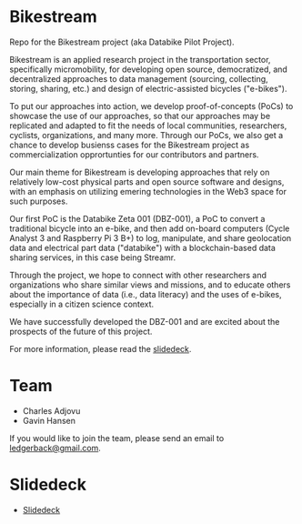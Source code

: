 # Bikestream
Repo for the Bikestream project (aka Databike Pilot Project).

Bikestream is an applied research project in the transportation sector, specifically micromobility, for developing open source, democratized, and decentralized approaches to data management (sourcing, collecting, storing, sharing, etc.) and design of electric-assisted bicycles ("e-bikes").

To put our approaches into action, we develop proof-of-concepts (PoCs) to showcase the use of our approaches, so that our approaches may be replicated and adapted to fit the needs of local communities, researchers, cyclists, organizations, and many more. Through our PoCs, we also get a chance to develop busienss cases for the Bikestream project as commercialization opprortunties for our contributors and partners. 

Our main theme for Bikestream is developing approaches that rely on relatively low-cost physical parts and open source software and designs, with an emphasis on utilizing emering technologies in the Web3 space for such purposes. 

Our first PoC is the Databike Zeta 001 (DBZ-001), a PoC to convert a traditional bicycle into an e-bike, and then add on-board computers (Cycle Analyst 3 and Raspberry Pi 3 B+) to log, manipulate, and share geolocation data and electrical part data ("databike") with a blockchain-based data sharing services, in this case being Streamr. 

Through the project, we hope to connect with other researchers and organizations who share similar views and missions, and to educate others about the importance of data (i.e., data literacy) and the uses of e-bikes, especially in a citizen science context. 

We have successfully developed the DBZ-001 and are excited about the prospects of the future of this project. 

For more information, please read the [slidedeck](https://docs.google.com/presentation/d/18EfMK_-orke-S8Jski1dUgbcYAMd2TpoWm_ZSkn-deE/edit?usp=sharing). 

# Team

- Charles Adjovu
- Gavin Hansen

If you would like to join the team, please send an email to ledgerback@gmail.com.  

# Slidedeck

- [Slidedeck](https://docs.google.com/presentation/d/18EfMK_-orke-S8Jski1dUgbcYAMd2TpoWm_ZSkn-deE/edit?usp=sharing)
